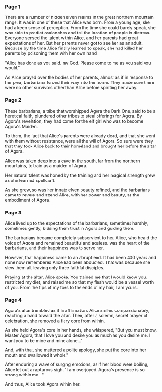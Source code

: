 ### Page 1

There are a number of hidden elven realms in the great northern mountain range. It was in one of these that Alice was born. From a young age, she had a keen sense of perception. From the time she could barely speak, she was able to predict avalanches and tell the location of people in distress. Everyone sensed the talent within Alice, and her parents had great expectations of her. But her parents never got to see her as an adult. Because by the time Alice finally learned to speak, she had killed her parents by poisoning them with her own hand.

"Alice has done as you said, my God. Please come to me as you said you would."

As Alice prayed over the bodies of her parents, almost as if in response to her plea, barbarians forced their way into her home. They made sure there were no other survivors other than Alice before spiriting her away.

### Page 2

These barbarians, a tribe that worshipped Agora the Dark One, said to be a heretical faith, plundered other tribes to steal offerings for Agora. By Agora's revelation, they had come for the elf girl who was to become Agora's Maiden.

To them, the fact that Alice's parents were already dead, and that she went with them without resistance, were all the will of Agora. So sure were they that they took Alice back to their homeland and brought her before the altar of Agora.

Alice was taken deep into a cave in the south, far from the northern mountains, to train as a maiden of Agora.

Her natural talent was honed by the training and her magical strength grew as she learned spellcraft.

As she grew, so was her innate elven beauty refined, and the barbarians came to revere and attend Alice, with her power and beauty, as the embodiment of Agora.

### Page 3

Alice lived up to the expectations of the barbarians, sometimes harshly, sometimes gently, bidding them trust in Agora and guiding them.

The barbarians became completely subservient to her. Alice, who heard the voice of Agora and remained beautiful and ageless, was the heart of the barbarians, and their happiness was to serve her.

However, that happiness came to an abrupt end. It had been 400 years and none now remembered Alice had been abducted. That was because she slew them all, leaving only three faithful disciples.

Praying at the altar, Alice spoke. You trained me that I would know you, restricted my diet, and raised me so that my flesh would be a vessel worth of you. From the tips of my toes to the ends of my hair, I am yours.

### Page 4

Agora's altar trembled as if in affirmation. Alice smiled compassionately, reaching a hand toward the altar. Then, after a solemn, secret prayer of celebration, she removed a fiery core from within.

As she held Agora's core in her hands, she whispered, "But you must know, Master Agora, that I love you and desire you as much as you desire me. I want you to be mine and mine alone..."

And, with that, she muttered a polite apology, she put the core into her mouth and swallowed it whole."

After enduring a wave of surging emotions, as if her blood were boiling, Alice let out a rapturous sigh. "I am overjoyed. Agora's presence is so strong within me..."

And thus, Alice took Agora within her.